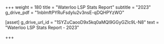 +++
weight = 180
title = "Waterloo LSP Stats Report"
subtitle = "2023"
g_drive_pdf = "1nblmftPYRuFsdylu2v3nsE-qDQHPYzWO"


[asset]
  g_drive_url_id = "1SYZuCaooD9x5kq0aMQl9GGyGZIc9L-N8"
  text = "Waterloo LSP Stats Report - 2023"


+++
